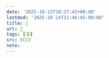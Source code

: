```yaml
---
date: '2025-10-13T10:27:42+08:00'
lastmod: '2025-10-14T21:46:45-08:00'
title: 􄀐
url: 􄀐
tags: [冹]
src: DCCV
note:
---
```

